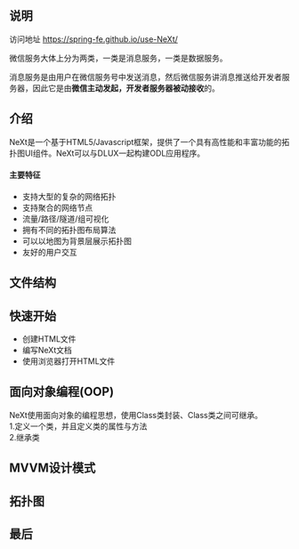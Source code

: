 ## 说明


访问地址 https://spring-fe.github.io/use-NeXt/

微信服务大体上分为两类，一类是消息服务，一类是数据服务。

消息服务是由用户在微信服务号中发送消息，然后微信服务讲消息推送给开发者服务器，因此它是由**微信主动发起，开发者服务器被动接收**的。


## 介绍
NeXt是一个基于HTML5/Javascript框架，提供了一个具有高性能和丰富功能的拓扑图UI组件。NeXt可以与DLUX一起构建ODL应用程序。
#### 主要特征
- 支持大型的复杂的网络拓扑
- 支持聚合的网络节点
- 流量/路径/隧道/组可视化
- 拥有不同的拓扑图布局算法
- 可以以地图为背景层展示拓扑图
- 友好的用户交互

## 文件结构


## 快速开始

- 创建HTML文件
- 编写NeXt文档
- 使用浏览器打开HTML文件

## 面向对象编程(OOP)
NeXt使用面向对象的编程思想，使用Class类封装、Class类之间可继承。<br>
1.定义一个类，并且定义类的属性与方法<br>
2.继承类<br>
## MVVM设计模式
## 拓扑图
## 最后
